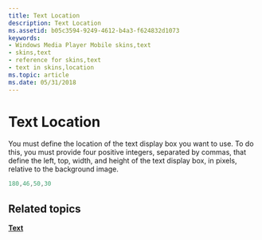 ```yaml
---
title: Text Location
description: Text Location
ms.assetid: b05c3594-9249-4612-b4a3-f624832d1073
keywords:
- Windows Media Player Mobile skins,text
- skins,text
- reference for skins,text
- text in skins,location
ms.topic: article
ms.date: 05/31/2018
---
```


# Text Location

You must define the location of the text display box you want to use. To do this, you must provide four positive integers, separated by commas, that define the left, top, width, and height of the text display box, in pixels, relative to the background image.


```C++
180,46,50,30 

```



## Related topics

<dl> <dt>

[**Text**](text.md)
</dt> </dl>

 

 




